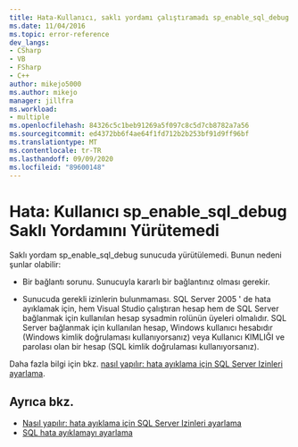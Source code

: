 ```yaml
---
title: Hata-Kullanıcı, saklı yordamı çalıştıramadı sp_enable_sql_debug | Microsoft Docs
ms.date: 11/04/2016
ms.topic: error-reference
dev_langs:
- CSharp
- VB
- FSharp
- C++
author: mikejo5000
ms.author: mikejo
manager: jillfra
ms.workload:
- multiple
ms.openlocfilehash: 84326c5c1beb91269a5f097c8c5d7cb8782a7a56
ms.sourcegitcommit: ed4372bb6f4ae64f1fd712b2b253bf91d9ff96bf
ms.translationtype: MT
ms.contentlocale: tr-TR
ms.lasthandoff: 09/09/2020
ms.locfileid: "89600148"
---
```

# <a name="error-user-could-not-execute-stored-procedure-sp_enable_sql_debug"></a>Hata: Kullanıcı sp_enable_sql_debug Saklı Yordamını Yürütemedi

Saklı yordam sp_enable_sql_debug sunucuda yürütülemedi. Bunun nedeni şunlar olabilir:

- Bir bağlantı sorunu. Sunucuyla kararlı bir bağlantınız olması gerekir.

- Sunucuda gerekli izinlerin bulunmaması. SQL Server 2005 ' de hata ayıklamak için, hem Visual Studio çalıştıran hesap hem de SQL Server bağlanmak için kullanılan hesap sysadmin rolünün üyeleri olmalıdır. SQL Server bağlanmak için kullanılan hesap, Windows kullanıcı hesabıdır (Windows kimlik doğrulaması kullanıyorsanız) veya Kullanıcı KIMLIĞI ve parolası olan bir hesap (SQL kimlik doğrulaması kullanıyorsanız).

Daha fazla bilgi için bkz. [nasıl yapılır: hata ayıklama için SQL Server Izinleri ayarlama](/previous-versions/w1bhybwz(v=vs.100)).

## <a name="see-also"></a>Ayrıca bkz.

- [Nasıl yapılır: hata ayıklama için SQL Server Izinleri ayarlama](/previous-versions/w1bhybwz(v=vs.100))
- [SQL hata ayıklamayı ayarlama](/previous-versions/visualstudio/visual-studio-2010/s4sszxst\(v\=vs.100\))
